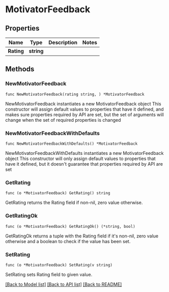 # MotivatorFeedback

## Properties

Name | Type | Description | Notes
------------ | ------------- | ------------- | -------------
**Rating** | **string** |  | 

## Methods

### NewMotivatorFeedback

`func NewMotivatorFeedback(rating string, ) *MotivatorFeedback`

NewMotivatorFeedback instantiates a new MotivatorFeedback object
This constructor will assign default values to properties that have it defined,
and makes sure properties required by API are set, but the set of arguments
will change when the set of required properties is changed

### NewMotivatorFeedbackWithDefaults

`func NewMotivatorFeedbackWithDefaults() *MotivatorFeedback`

NewMotivatorFeedbackWithDefaults instantiates a new MotivatorFeedback object
This constructor will only assign default values to properties that have it defined,
but it doesn't guarantee that properties required by API are set

### GetRating

`func (o *MotivatorFeedback) GetRating() string`

GetRating returns the Rating field if non-nil, zero value otherwise.

### GetRatingOk

`func (o *MotivatorFeedback) GetRatingOk() (*string, bool)`

GetRatingOk returns a tuple with the Rating field if it's non-nil, zero value otherwise
and a boolean to check if the value has been set.

### SetRating

`func (o *MotivatorFeedback) SetRating(v string)`

SetRating sets Rating field to given value.



[[Back to Model list]](../README.md#documentation-for-models) [[Back to API list]](../README.md#documentation-for-api-endpoints) [[Back to README]](../README.md)



